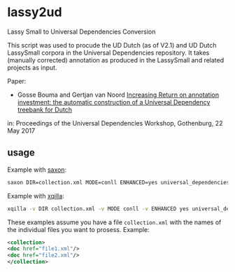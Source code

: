 # lassy2ud
Lassy Small to Universal Dependencies Conversion 

This script was used to procude the UD Dutch (as of V2.1) and UD Dutch LassySmall corpora in the Universal Dependencies repository. It takes (manually corrected) annotation as produced in the LassySmall and related projects as input.

Paper: 

* Gosse Bouma and Gertjan van Noord [Increasing Return on annotation investment: the automatic construction of a Universal Dependency treebank for Dutch](http://aclweb.org/anthology/W17-0403)

in: Proceedings of the Universal Dependencies Workshop, Gothenburg, 22 May 2017

## usage

Example with [saxon](http://www.saxonica.com):

```sh
saxon DIR=collection.xml MODE=conll ENHANCED=yes universal_dependencies_2.3.xq
```

Example with [xqilla](http://xqilla.sourceforge.net):

```sh
xqilla -v DIR collection.xml -v MODE conll -v ENHANCED yes universal_dependencies_2.3.xq
```

These examples assume you have a file `collection.xml` with the names
of the individual files you want to prosess. Example:

```xml
<collection>
<doc href="file1.xml"/>
<doc href="file2.xml"/>
</collection>
```
